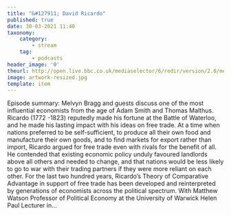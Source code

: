 ```yaml
---
title: "&#127911; David Ricardo"
published: true
date: 30-03-2021 11:40
taxonomy:
    category:
        - stream
    tag:
        - podcasts
header_image: '0'
theurl: http://open.live.bbc.co.uk/mediaselector/6/redir/version/2.0/mediaset/audio-nondrm-download/proto/http/vpid/p09bnljd.mp3
image: artwork-resized.jpg
template: item
--- 
```

Episode summary: Melvyn Bragg and guests discuss one of the most influential economists from the age of Adam Smith and Thomas Malthus. Ricardo (1772 -1823) reputedly made his fortune at the Battle of Waterloo, and he made his lasting impact with his ideas on free trade. At a time when nations preferred to be self-sufficient, to produce all their own food and manufacture their own goods, and to find markets for export rather than import, Ricardo argued for free trade even with rivals for the benefit of all. He contended that existing economic policy unduly favoured landlords above all others and needed to change, and that nations would be less likely to go to war with their trading partners if they were more reliant on each other. For the last two hundred years, Ricardo’s Theory of Comparative Advantage in support of free trade has been developed and reinterpreted by generations of economists across the political spectrum. With Matthew Watson Professor of Political Economy at the University of Warwick Helen Paul Lecturer in…
